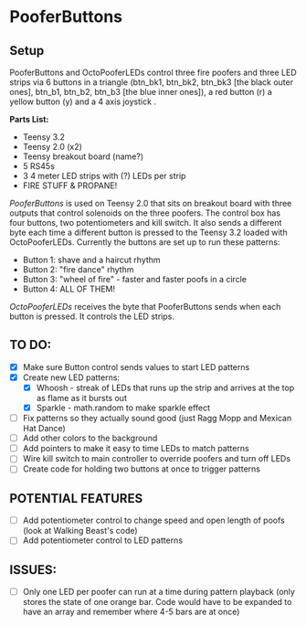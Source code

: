 # PooferButtons
## Setup
PooferButtons and OctoPooferLEDs control three fire poofers and three LED strips via 6 buttons in a triangle (btn_bk1, btn_bk2, btn_bk3 [the black outer ones], btn_b1, btn_b2, btn_b3 [the blue inner ones]), a red button (r) a yellow button (y) and a 4 axis joystick . 


**Parts List:**
* Teensy 3.2
* Teensy 2.0 (x2)
* Teensy breakout board (name?)
* 5 RS45s
* 3 4 meter LED strips with (?) LEDs per strip
* FIRE STUFF & PROPANE!


*PooferButtons* is used on Teensy 2.0 that sits on breakout board with three outputs that control solenoids on the three poofers. 
The control box has four buttons, two potentiometers and kill switch. It also sends a different byte each time a different button is pressed to the Teensy 3.2 loaded with OctoPooferLEDs. Currently the buttons are set up to run these patterns:
* Button 1: shave and a haircut rhythm
* Button 2: "fire dance" rhythm
* Button 3: "wheel of fire" - faster and faster poofs in a circle
* Button 4: ALL OF THEM!

*OctoPooferLEDs* receives the byte that PooferButtons sends when each button is pressed. It controls the LED strips.

## TO DO:
- [X] Make sure Button control sends values to start LED patterns
- [X] Create new LED patterns:
  - [X] Whoosh - streak of LEDs that runs up the strip and arrives at the top as flame as it bursts out
  - [X] Sparkle - math.random to make sparkle effect
- [ ] Fix patterns so they actually sound good (just Ragg Mopp and Mexican Hat Dance)
- [ ] Add other colors to the background
- [ ] Add pointers to make it easy to time LEDs to match patterns 
- [ ] Wire kill switch to main controller to override poofers and turn off LEDs 
- [ ] Create code for holding two buttons at once to trigger patterns

## POTENTIAL FEATURES
- [ ] Add potentiometer control to change speed and open length of poofs (look at Walking Beast's code)
- [ ] Add potentiometer control to LED patterns

## ISSUES:
- [ ] Only one LED per poofer can run at a time during pattern playback (only stores the state of one orange bar. Code would have to be expanded to have an array and remember where 4-5 bars are at once)
